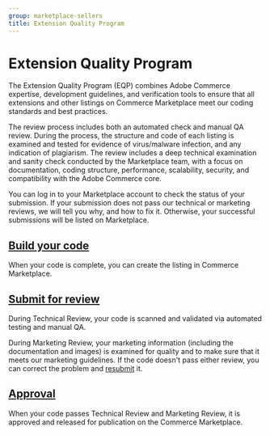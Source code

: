 ```yaml
---
group: marketplace-sellers
title: Extension Quality Program
---
```


# Extension Quality Program

The Extension Quality Program (EQP) combines Adobe Commerce expertise, development guidelines, and verification tools to ensure that all extensions and other listings on Commerce Marketplace meet our coding standards and best practices.

The review process includes both an automated check and manual QA review. During the process, the structure and code of each listing is examined and tested for evidence of virus/malware infection, and any indication of plagiarism. The review includes a deep technical examination and sanity check conducted by the Marketplace team, with a focus on documentation, coding structure, performance, scalability, security, and compatibility with the Adobe Commerce core.

You can log in to your Marketplace account to check the status of your submission. If your submission does not pass our technical or marketing reviews, we will tell you why, and how to fix it. Otherwise, your successful submissions will be listed on Marketplace.

## [Build your code](extension-create.md)

When your code is complete, you can create the listing in Commerce Marketplace.

## [Submit for review](submit-for-review.md)

During Technical Review, your code is scanned and validated via automated testing and manual QA.

During Marketing Review, your marketing information (including the documentation and images) is examined for quality and to make sure that it meets our marketing guidelines.
If the code doesn't pass either review, you can correct the problem and [resubmit](extension-resubmit.md) it.

## [Approval](sales.md)

When your code passes Technical Review and Marketing Review, it is approved and released for publication on the Commerce Marketplace.

